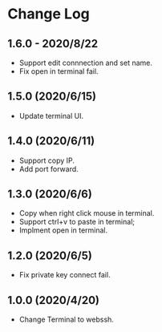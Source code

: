 # Change Log

## 1.6.0 - 2020/8/22
- Support edit connnection and set name.
- Fix open in terminal fail.

## 1.5.0 (2020/6/15)
- Update terminal UI.

## 1.4.0 (2020/6/11)
- Support copy IP.
- Add port forward.

## 1.3.0 (2020/6/6)
- Copy when right click mouse in terminal.
- Support ctrl+v to paste in terminal;
- Implment open in terminal.

## 1.2.0 (2020/6/5)
- Fix private key connect fail.

## 1.0.0 (2020/4/20)
- Change Terminal to webssh.